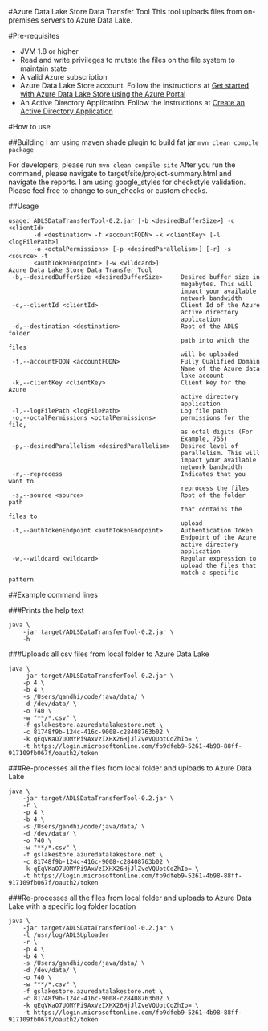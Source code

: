 #Azure Data Lake Store Data Transfer Tool
This tool uploads files from on-premises servers to Azure Data Lake.

#Pre-requisites
- JVM 1.8 or higher
- Read and write privileges to mutate the files on the file system to maintain state
- A valid Azure subscription
- Azure Data Lake Store account. Follow the instructions at [Get started with Azure Data Lake Store using the Azure Portal](https://azure.microsoft.com/en-us/documentation/articles/data-lake-store-get-started-portal/)
- An Active Directory Application. Follow the instructions at [Create an Active Directory Application](https://azure.microsoft.com/en-us/documentation/articles/data-lake-store-authenticate-using-active-directory/#create-an-active-directory-application)

#How to use

##Building
I am using maven shade plugin to build fat jar
`mvn clean compile package`

For developers, please run
`mvn clean compile site`
After you run the command, please navigate to target/site/project-summary.html and
navigate the reports. I am using google_styles for checkstyle validation. Please feel
free to change to sun_checks or custom checks.

##Usage
```
usage: ADLSDataTransferTool-0.2.jar [-b <desiredBufferSize>] -c <clientId>
       -d <destination> -f <accountFQDN> -k <clientKey> [-l <logFilePath>]
       -o <octalPermissions> [-p <desiredParallelism>] [-r] -s <source> -t
       <authTokenEndpoint> [-w <wildcard>]
Azure Data Lake Store Data Transfer Tool
 -b,--desiredBufferSize <desiredBufferSize>     Desired buffer size in
                                                megabytes. This will
                                                impact your available
                                                network bandwidth
 -c,--clientId <clientId>                       Client Id of the Azure
                                                active directory
                                                application
 -d,--destination <destination>                 Root of the ADLS folder
                                                path into which the files
                                                will be uploaded
 -f,--accountFQDN <accountFQDN>                 Fully Qualified Domain
                                                Name of the Azure data
                                                lake account
 -k,--clientKey <clientKey>                     Client key for the Azure
                                                active directory
                                                application
 -l,--logFilePath <logFilePath>                 Log file path
 -o,--octalPermissions <octalPermissions>       permissions for the file,
                                                as octal digits (For
                                                Example, 755)
 -p,--desiredParallelism <desiredParallelism>   Desired level of
                                                parallelism. This will
                                                impact your available
                                                network bandwidth
 -r,--reprocess                                 Indicates that you want to
                                                reprocess the files
 -s,--source <source>                           Root of the folder path
                                                that contains the files to
                                                upload
 -t,--authTokenEndpoint <authTokenEndpoint>     Authentication Token
                                                Endpoint of the Azure
                                                active directory
                                                application
 -w,--wildcard <wildcard>                       Regular expression to
                                                upload the files that
                                                match a specific pattern
```
##Example command lines

###Prints the help text
```
java \
    -jar target/ADLSDataTransferTool-0.2.jar \
    -h
```
###Uploads all csv files from local folder to Azure Data Lake
```
java \
    -jar target/ADLSDataTransferTool-0.2.jar \
    -p 4 \
    -b 4 \
    -s /Users/gandhi/code/java/data/ \
    -d /dev/data/ \
    -o 740 \
    -w "**/*.csv" \
    -f gslakestore.azuredatalakestore.net \
    -c 81748f9b-124c-416c-9008-c28408763b02 \
    -k qEqVKaO7UOMYPi9AxVzIXHX26HjJlZveVQUotCoZhIo= \
    -t https://login.microsoftonline.com/fb9dfeb9-5261-4b98-88ff-917109fb067f/oauth2/token
```
###Re-processes all the files from local folder and uploads to Azure Data Lake
```
java \
    -jar target/ADLSDataTransferTool-0.2.jar \
    -r \
    -p 4 \
    -b 4 \
    -s /Users/gandhi/code/java/data/ \
    -d /dev/data/ \
    -o 740 \
    -w "**/*.csv" \
    -f gslakestore.azuredatalakestore.net \
    -c 81748f9b-124c-416c-9008-c28408763b02 \
    -k qEqVKaO7UOMYPi9AxVzIXHX26HjJlZveVQUotCoZhIo= \
    -t https://login.microsoftonline.com/fb9dfeb9-5261-4b98-88ff-917109fb067f/oauth2/token
```
###Re-processes all the files from local folder and uploads to Azure Data Lake with a specific log folder location
```
java \
    -jar target/ADLSDataTransferTool-0.2.jar \
    -l /usr/log/ADLSUploader
    -r \
    -p 4 \
    -b 4 \
    -s /Users/gandhi/code/java/data/ \
    -d /dev/data/ \
    -o 740 \
    -w "**/*.csv" \
    -f gslakestore.azuredatalakestore.net \
    -c 81748f9b-124c-416c-9008-c28408763b02 \
    -k qEqVKaO7UOMYPi9AxVzIXHX26HjJlZveVQUotCoZhIo= \
    -t https://login.microsoftonline.com/fb9dfeb9-5261-4b98-88ff-917109fb067f/oauth2/token
```